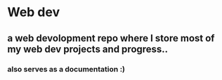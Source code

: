 # Web dev
## a web devolopment repo where I store most of my web dev projects and progress.. 
### also serves as a documentation :)